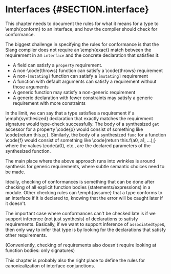 Interfaces {#SECTION.interface}
==========

<div class=issue>
This chapter needs to document the rules for what it means for a type to \emph{conform} to an interface, and how the compiler should check for conformance.


The biggest challenge in specifying the rules for conformance is that the Slang compiler does not require an \emph{exact} match between the requirement in an `interface` and the concrete declaration that satisfies it:


* A field can satisfy a `property` requirement.
* A non-\code{throws} function can satisfy a \code{throws} requirement
* A non-`[mutating]` function can satisfy a `[mutating]` requirement
* A function with default arguments can satisfy a requirement without those arguments
* A generic function may satisfy a non-generic requirement
* A generic declaration with fewer constraints may satisfy a generic requirement with more constraints


In the limit, we can say that a type satisfies a requirement if a \emph{synthesized} declaration that exactly matches the requirement signature would type-check successfully.
The body of a synthesized `get` accessor for a property \code{p} would consist of something like \code{return this.p;}.
Similarly, the body of a synthesized `func` for a function \code{f} would consist of something like \code{return this.f(a0, a1, ...);} where the values \code{a0}, etc., are the declared parameters of the synthesized function.

The main place where the above approach runs into wrinkles is around synthesis for generic requirements, where subtle semantic choices need to be made.

Ideally, checking of conformances is something that can be done after checking of all explicit function bodies (statements/expressions) in a module.
Other checking rules can \emph{assume} that a type conforms to an interface if it is declared to, knowing that the error will be caught later if it doesn't.

The important case where conformances can't be checked late is if we support inference (not just synthesis) of declarations to satisfy requirements.
Basically, if we want to support inference of `associatedtype`s, then only way to infer that type is by looking for the declarations that satisfy other requirements.

(Conveniently, checking of requirements also doesn't require looking at function bodies: only signatures)

This chapter is probably also the right place to define the rules for canonicalization of interface conjunctions.

</div>